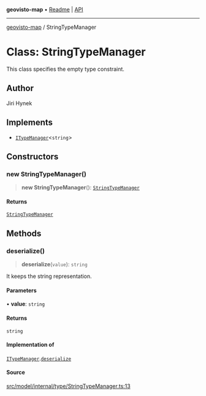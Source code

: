**geovisto-map** • [Readme](../README.md) \| [API](../globals.md)

***

[geovisto-map](../README.md) / StringTypeManager

# Class: StringTypeManager

This class specifies the empty type constraint.

## Author

Jiri Hynek

## Implements

- [`ITypeManager`](../interfaces/ITypeManager.md)\<`string`\>

## Constructors

### new StringTypeManager()

> **new StringTypeManager**(): [`StringTypeManager`](StringTypeManager.md)

#### Returns

[`StringTypeManager`](StringTypeManager.md)

## Methods

### deserialize()

> **deserialize**(`value`): `string`

It keeps the string representation.

#### Parameters

• **value**: `string`

#### Returns

`string`

#### Implementation of

[`ITypeManager`](../interfaces/ITypeManager.md).[`deserialize`](../interfaces/ITypeManager.md#deserialize)

#### Source

[src/model/internal/type/StringTypeManager.ts:13](https://github.com/geovisto/geovisto-map/blob/e22d774889dbc28cc1ec62933ecf6bab6690f172/src/model/internal/type/StringTypeManager.ts#L13)
